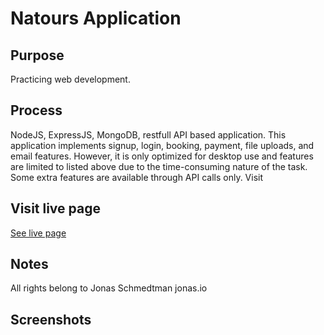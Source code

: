 # Natours Application

## Purpose
Practicing web development.<br>

## Process
NodeJS, ExpressJS, MongoDB, restfull API based application. This application implements signup, login, booking, payment, file uploads, and email features. However, it is only optimized for desktop use and features are limited to listed above due to the time-consuming nature of the task. Some extra features are available through API calls only. Visit

## Visit live page
[See live page](https://shielded-crag-27226-bc9f4c57d930.herokuapp.com)

## Notes
All rights belong to Jonas Schmedtman jonas.io

## Screenshots
